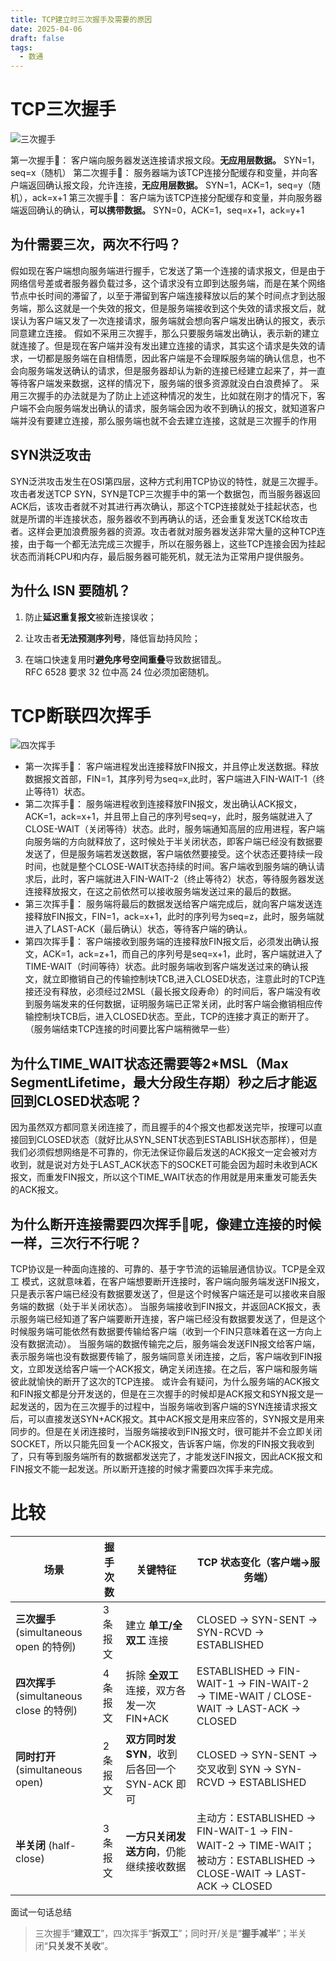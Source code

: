 ```yaml
---
title: TCP建立时三次握手及需要的原因
date: 2025-04-06
draft: false
tags:
  - 数通
---
```

# TCP三次握手

![三次握手](https://blog.mineor.xyz/images/network/tcp_create.png)

第一次握手🤝： 客户端向服务器发送连接请求报文段。**无应用层数据。**
	SYN=1，seq=x（随机）
第二次握手🤝： 服务器端为该TCP连接分配缓存和变量，并向客户端返回确认报文段，允许连接，**无应用层数据。**
	SYN=1，ACK=1，seq=y（随机），ack=x+1
第三次握手🤝： 客户端为该TCP连接分配缓存和变量，并向服务器端返回确认的确认，**可以携带数据。** 
	SYN=0，ACK=1，seq=x+1，ack=y+1


## 为什需要三次，两次不行吗？

假如现在客户端想向服务端进行握手，它发送了第一个连接的请求报文，但是由于网络信号差或者服务器负载过多，这个请求没有立即到达服务端，而是在某个网络节点中长时间的滞留了，以至于滞留到客户端连接释放以后的某个时间点才到达服务端，那么这就是一个失效的报文，但是服务端接收到这个失效的请求报文后，就误认为客户端又发了一次连接请求，服务端就会想向客户端发出确认的报文，表示同意建立连接。
假如不采用三次握手，那么只要服务端发出确认，表示新的建立就连接了。但是现在客户端并没有发出建立连接的请求，其实这个请求是失效的请求，一切都是服务端在自相情愿，因此客户端是不会理睬服务端的确认信息，也不会向服务端发送确认的请求，但是服务器却认为新的连接已经建立起来了，并一直等待客户端发来数据，这样的情况下，服务端的很多资源就没白白浪费掉了。
采用三次握手的办法就是为了防止上述这种情况的发生，比如就在刚才的情况下，客户端不会向服务端发出确认的请求，服务端会因为收不到确认的报文，就知道客户端并没有要建立连接，那么服务端也就不会去建立连接，这就是三次握手的作用

## SYN洪泛攻击
SYN泛洪攻击发生在OSI第四层，这种方式利用TCP协议的特性，就是三次握手。
攻击者发送TCP SYN，SYN是TCP三次握手中的第一个数据包，而当服务器返回ACK后，该攻击者就不对其进行再次确认，那这个TCP连接就处于挂起状态，也就是所谓的半连接状态，服务器收不到再确认的话，还会重复发送TCK给攻击者。这样会更加浪费服务器的资源。攻击者就对服务器发送非常大量的这种TCP连接，由于每一个都无法完成三次握手，所以在服务器上，这些TCP连接会因为挂起状态而消耗CPU和内存，最后服务器可能死机，就无法为正常用户提供服务。

## **为什么 ISN 要随机？**

1. 防止**延迟重复报文**被新连接误收；
    
2. 让攻击者**无法预测序列号**，降低盲劫持风险；
    
3. 在端口快速复用时**避免序号空间重叠**导致数据错乱。  
    RFC 6528 要求 32 位中高 24 位必须加密随机。
    
# TCP断联四次挥手

![四次挥手](https://blog.mineor.xyz/images/network/tcp_delete.png)

- 第一次挥手👋：  客户端进程发出连接释放FIN报文，并且停止发送数据。释放数据报文首部，FIN=1，其序列号为seq=x,此时，客户端进入FIN-WAIT-1（终止等待1）状态。
- 第二次挥手👋：  服务端进程收到连接释放FIN报文，发出确认ACK报文，ACK=1，ack=x+1，并且带上自己的序列号seq=y，此时，服务端就进入了CLOSE-WAIT（关闭等待）状态。此时，服务端通知高层的应用进程，客户端向服务端的方向就释放了，这时候处于半关闭状态，即客户端已经没有数据要发送了，但是服务端若发送数据，客户端依然要接受。这个状态还要持续一段时间，也就是整个CLOSE-WAIT状态持续的时间。客户端收到服务端的确认请求后，此时，客户端就进入FIN-WAIT-2（终止等待2）状态，等待服务器发送连接释放报文，在这之前依然可以接收服务端发送过来的最后的数据。
- 第三次挥手👋： 服务端将最后的数据发送给客户端完成后，就向客户端发送连接释放FIN报文，FIN=1，ack=x+1，此时的序列号为seq=z，此时，服务端就进入了LAST-ACK（最后确认）状态，等待客户端的确认。
- 第四次挥手👋： 客户端接收到服务端的连接释放FIN报文后，必须发出确认报文，ACK=1，ack=z+1，而自己的序列号是seq=x+1，此时，客户端就进入了TIME-WAIT（时间等待）状态。此时服务端收到客户端发送过来的确认报文，就立即撤销自己的传输控制块TCB,进入CLOSED状态，注意此时的TCP连接还没有释放，必须经过2MSL（最长报文段寿命）的时间后，客户端没有收到服务端发来的任何数据，证明服务端已正常关闭，此时客户端会撤销相应传输控制块TCB后，进入CLOSED状态。至此，TCP的连接才真正的断开了。（服务端结束TCP连接的时间要比客户端稍微早一些）

## 为什么TIME_WAIT状态还需要等2*MSL（Max SegmentLifetime，最大分段生存期）秒之后才能返回到CLOSED状态呢？

因为虽然双方都同意关闭连接了，而且握手的4个报文也都发送完毕，按理可以直接回到CLOSED状态（就好比从SYN_SENT状态到ESTABLISH状态那样），但是我们必须假想网络是不可靠的，你无法保证你最后发送的ACK报文一定会被对方收到，就是说对方处于LAST_ACK状态下的SOCKET可能会因为超时未收到ACK报文，而重发FIN报文，所以这个TIME_WAIT状态的作用就是用来重发可能丢失的ACK报文。
## 为什么断开连接需要四次挥手👋呢，像建立连接的时候一样，三次行不行呢？

TCP协议是一种面向连接的、可靠的、基于字节流的运输层通信协议。TCP是全双工 模式，这就意味着，在客户端想要断开连接时，客户端向服务端发送FIN报文，只是表示客户端已经没有数据要发送了，但是这个时候客户端还是可以接收来自服务端的数据（处于半关闭状态）。
当服务端接收到FIN报文，并返回ACK报文，表示服务端已经知道了客户端要断开连接，客户端已经没有数据要发送了，但是这个时候服务端可能依然有数据要传输给客户端（收到一个FIN只意味着在这一方向上没有数据流动）。
当服务端的数据传输完之后，服务端会发送FIN报文给客户端，表示服务端也没有数据要传输了，服务端同意关闭连接，之后，客户端收到FIN报文，立即发送给客户端一个ACK报文，确定关闭连接。在之后，客户端和服务端彼此就愉快的断开了这次的TCP连接。
或许会有疑问，为什么服务端的ACK报文和FIN报文都是分开发送的，但是在三次握手的时候却是ACK报文和SYN报文是一起发送的，因为在三次握手的过程中，当服务端收到客户端的SYN连接请求报文后，可以直接发送SYN+ACK报文。其中ACK报文是用来应答的，SYN报文是用来同步的。但是在关闭连接时，当服务端接收到FIN报文时，很可能并不会立即关闭SOCKET，所以只能先回复一个ACK报文，告诉客户端，你发的FIN报文我收到了，只有等到服务端所有的数据都发送完了，才能发送FIN报文，因此ACK报文和FIN报文不能一起发送。所以断开连接的时候才需要四次挥手来完成。

# 比较

| 场景                                | 握手次数  | 关键特征                             | TCP 状态变化（客户端→服务端）                                                                                      |
| --------------------------------- | ----- | -------------------------------- | ------------------------------------------------------------------------------------------------------ |
| **三次握手** (simultaneous open 的特例)  | 3 条报文 | 建立 **单工/全双工** 连接                 | CLOSED → SYN-SENT → SYN-RCVD → ESTABLISHED                                                             |
| **四次挥手** (simultaneous close 的特例) | 4 条报文 | 拆除 **全双工** 连接，双方各发一次 FIN+ACK     | ESTABLISHED → FIN-WAIT-1 → FIN-WAIT-2 → TIME-WAIT / CLOSE-WAIT → LAST-ACK → CLOSED                     |
| **同时打开** (simultaneous open)      | 2 条报文 | **双方同时发 SYN**，收到后各回一个 SYN-ACK 即可 | CLOSED → SYN-SENT → 交叉收到 SYN → SYN-RCVD → ESTABLISHED                                                  |
| **半关闭** (half-close)              | 3 条报文 | **一方只关闭发送方向**，仍能继续接收数据           | 主动方：ESTABLISHED → FIN-WAIT-1 → FIN-WAIT-2 → TIME-WAIT；被动方：ESTABLISHED → CLOSE-WAIT → LAST-ACK → CLOSED |

面试一句话总结  
> 三次握手“**建双工**”，四次挥手“**拆双工**”；同时开/关是“**握手减半**”；半关闭“**只关发不关收**”。